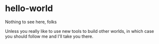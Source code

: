 # hello-world
Nothing to see here, folks

Unless you really like to use new tools to build other worlds, in which case you should follow me and I'll take you there.
